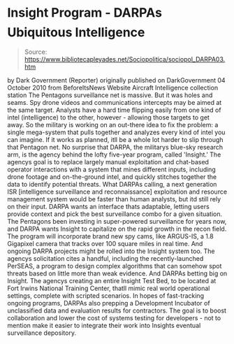 # Insight Program - DARPAs Ubiquitous Intelligence

> Source: https://www.bibliotecapleyades.net/Sociopolitica/sociopol_DARPA03.htm

by Dark Government
(Reporter)
originally published on
DarkGovernment
04 October 2010
from
BeforeItsNews Website
Aircraft Intelligence
collection station
The Pentagons surveillance net is massive. But
it was holes and seams.
Spy drone videos and communications intercepts
may be aimed at the same target. Analysts have a hard time flipping easily
from one kind of intel (intelligence) to the other, however -
allowing those targets to get away.
So the military is working on an out-there idea
to fix the problem:
a single mega-system that pulls together and
analyzes every kind of intel you can imagine.
If it works as planned, itll be a whole lot
harder to slip through that Pentagon net. No surprise that DARPA, the
militarys blue-sky research arm, is the agency behind the lofty
five-year program, called 'Insight.'
The agencys goal is to replace largely manual
exploitation and
chat-based operator interactions with a system that mines
different inputs, including drone footage and on-the-ground intel, and
quickly stitches together the data to identify potential threats.
What DARPAs calling,
a next generation
ISR
[intelligence surveillance and reconnaissance] exploitation and resource
management system would be faster than human analysts, but itd still
rely on their input.
DARPA wants an interface thats adaptable,
letting users provide context and pick the best surveillance combo for a
given situation.
The Pentagons been investing in super-powered surveillance for years now,
and DARPA wants Insight to capitalize on the rapid growth in the recon
field. The program will incorporate brand new spy cams, like
ARGUS-IS, a 1.8 Gigapixel camera that
tracks over 100 square miles in real time. And ongoing DARPA projects might
be rolled into the Insight system too.
The agencys solicitation cites a handful,
including the recently-launched
PerSEAS, a program to design complex
algorithms that can somehow spot threats based on little more than weak
evidence.
And DARPAs betting big on Insight.
The agencys creating an entire Insight Test
Bed, to be located at Fort Irwins National Training Center, thatll mimic
real world operational settings, complete with scripted scenarios. In
hopes of fast-tracking ongoing programs, DARPAs also prepping a
Development Incubator of unclassified data and evaluation results for
contractors.
The goal is to boost collaboration and lower the
cost of systems testing for developers - not to mention make it easier to
integrate their work into Insights eventual surveillance depository.

